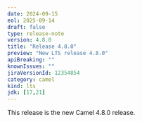 ```yaml
---
date: 2024-09-15
eol: 2025-09-14
draft: false
type: release-note
version: 4.8.0
title: "Release 4.8.0"
preview: "New LTS release 4.8.0"
apiBreaking: ""
knownIssues: ""
jiraVersionId: 12354854
category: camel
kind: lts
jdk: [17,21]
---
```


This release is the new Camel 4.8.0 release.
